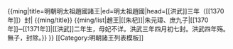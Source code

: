 {{ming|title=明朝明太祖趙國諸王|ed=明太祖趙國|head=[[洪武]]三年（[[1370年]]）封|
{{ming/title}}
{{ming/list|趙王|[[朱杞]]|朱元璋、庶九子|[[1370年]]─[[1371年]]|[[洪武]]二年生，母妃不详。洪武三年四月初七封。洪武四年殇。無子，封除。}}
}}<noinclude>
[[Category:明朝諸王列表模板]]
</noinclude>